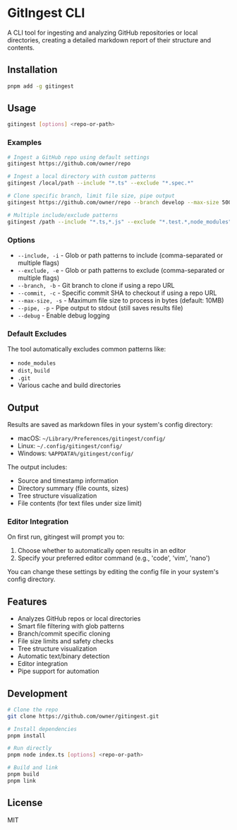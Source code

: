 # GitIngest CLI

A CLI tool for ingesting and analyzing GitHub repositories or local directories, creating a detailed markdown report of their structure and contents.

## Installation

```bash
pnpm add -g gitingest
```

## Usage

```bash
gitingest [options] <repo-or-path>
```

### Examples

```bash
# Ingest a GitHub repo using default settings
gitingest https://github.com/owner/repo

# Ingest a local directory with custom patterns
gitingest /local/path --include "*.ts" --exclude "*.spec.*"

# Clone specific branch, limit file size, pipe output
gitingest https://github.com/owner/repo --branch develop --max-size 500000 --pipe

# Multiple include/exclude patterns
gitingest /path --include "*.ts,*.js" --exclude "*.test.*,node_modules"
```

### Options

- `--include, -i` - Glob or path patterns to include (comma-separated or multiple flags)
- `--exclude, -e` - Glob or path patterns to exclude (comma-separated or multiple flags)
- `--branch, -b` - Git branch to clone if using a repo URL
- `--commit, -c` - Specific commit SHA to checkout if using a repo URL
- `--max-size, -s` - Maximum file size to process in bytes (default: 10MB)
- `--pipe, -p` - Pipe output to stdout (still saves results file)
- `--debug` - Enable debug logging

### Default Excludes

The tool automatically excludes common patterns like:
- `node_modules`
- `dist`, `build`
- `.git`
- Various cache and build directories

## Output

Results are saved as markdown files in your system's config directory:
- macOS: `~/Library/Preferences/gitingest/config/`
- Linux: `~/.config/gitingest/config/`
- Windows: `%APPDATA%/gitingest/config/`

The output includes:
- Source and timestamp information
- Directory summary (file counts, sizes)
- Tree structure visualization
- File contents (for text files under size limit)

### Editor Integration

On first run, gitingest will prompt you to:
1. Choose whether to automatically open results in an editor
2. Specify your preferred editor command (e.g., 'code', 'vim', 'nano')

You can change these settings by editing the config file in your system's config directory.

## Features

- Analyzes GitHub repos or local directories
- Smart file filtering with glob patterns
- Branch/commit specific cloning
- File size limits and safety checks
- Tree structure visualization
- Automatic text/binary detection
- Editor integration
- Pipe support for automation

## Development

```bash
# Clone the repo
git clone https://github.com/owner/gitingest.git

# Install dependencies
pnpm install

# Run directly
pnpm node index.ts [options] <repo-or-path>

# Build and link
pnpm build
pnpm link
```

## License

MIT 